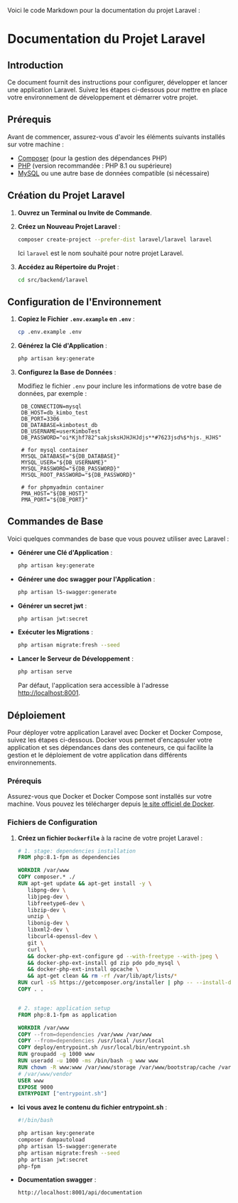 Voici le code Markdown pour la documentation du projet Laravel :

# Documentation du Projet Laravel

## Introduction

Ce document fournit des instructions pour configurer, développer et lancer une application Laravel. Suivez les étapes ci-dessous pour mettre en place votre environnement de développement et démarrer votre projet.

## Prérequis

Avant de commencer, assurez-vous d'avoir les éléments suivants installés sur votre machine :

- [Composer](https://getcomposer.org/) (pour la gestion des dépendances PHP)
- [PHP](https://www.php.net/) (version recommandée : PHP 8.1 ou supérieure)
- [MySQL](https://www.mysql.com/) ou une autre base de données compatible (si nécessaire)

## Création du Projet Laravel

1. **Ouvrez un Terminal ou Invite de Commande**.

2. **Créez un Nouveau Projet Laravel** :

   ```sh
   composer create-project --prefer-dist laravel/laravel laravel
   ```

   Ici `laravel` est le nom souhaité pour notre projet Laravel.

3. **Accédez au Répertoire du Projet** :

   ```sh
   cd src/backend/laravel
   ```

## Configuration de l'Environnement

1. **Copiez le Fichier `.env.example` en `.env`** :

   ```sh
   cp .env.example .env
   ```

2. **Générez la Clé d'Application** :

   ```sh
   php artisan key:generate
   ```

3. **Configurez la Base de Données** :

   Modifiez le fichier `.env` pour inclure les informations de votre base de données, par exemple :

   ```env
    DB_CONNECTION=mysql
    DB_HOST=db_kimbo_test
    DB_PORT=3306
    DB_DATABASE=kimbotest_db
    DB_USERNAME=userKimboTest
    DB_PASSWORD="oi*Kjhf782^sakjsksHJHJHJdjs**#7623jsd%$*hjs._HJHS"

    # for mysql container
    MYSQL_DATABASE="${DB_DATABASE}"
    MYSQL_USER="${DB_USERNAME}"
    MYSQL_PASSWORD="${DB_PASSWORD}"
    MYSQL_ROOT_PASSWORD="${DB_PASSWORD}"

    # for phpmyadmin container
    PMA_HOST="${DB_HOST}"
    PMA_PORT="${DB_PORT}"
   ```

## Commandes de Base

Voici quelques commandes de base que vous pouvez utiliser avec Laravel :

- **Générer une Clé d'Application** :

  ```sh
  php artisan key:generate
  ```

- **Générer une doc swagger pour l'Application** :
  ```sh
  php artisan l5-swagger:generate
  ```

- **Générer un secret jwt** :

  ```sh
  php artisan jwt:secret
  ```

- **Exécuter les Migrations** :

  ```sh
  php artisan migrate:fresh --seed
  ```

- **Lancer le Serveur de Développement** :

  ```sh
  php artisan serve
  ```

  Par défaut, l'application sera accessible à l'adresse [http://localhost:8001](http://localhost:8001).


## Déploiement

Pour déployer votre application Laravel avec Docker et Docker Compose, suivez les étapes ci-dessous. Docker vous permet d'encapsuler votre application et ses dépendances dans des conteneurs, ce qui facilite la gestion et le déploiement de votre application dans différents environnements.

### Prérequis

Assurez-vous que Docker et Docker Compose sont installés sur votre machine. Vous pouvez les télécharger depuis [le site officiel de Docker](https://www.docker.com/products/docker-desktop).

### Fichiers de Configuration

1. **Créez un fichier `Dockerfile`** à la racine de votre projet Laravel :

   ```Dockerfile
   # 1. stage: dependencies installation
   FROM php:8.1-fpm as dependencies

   WORKDIR /var/www
   COPY composer.* ./
   RUN apt-get update && apt-get install -y \
      libpng-dev \
      libjpeg-dev \
      libfreetype6-dev \
      libzip-dev \
      unzip \
      libonig-dev \
      libxml2-dev \
      libcurl4-openssl-dev \
      git \
      curl \
      && docker-php-ext-configure gd --with-freetype --with-jpeg \
      && docker-php-ext-install gd zip pdo pdo_mysql \
      && docker-php-ext-install opcache \
      && apt-get clean && rm -rf /var/lib/apt/lists/*
   RUN curl -sS https://getcomposer.org/installer | php -- --install-dir=/usr/local/bin --filename=composer
   COPY . .


   # 2. stage: application setup
   FROM php:8.1-fpm as application

   WORKDIR /var/www
   COPY --from=dependencies /var/www /var/www
   COPY --from=dependencies /usr/local /usr/local
   COPY deploy/entrypoint.sh /usr/local/bin/entrypoint.sh
   RUN groupadd -g 1000 www
   RUN useradd -u 1000 -ms /bin/bash -g www www
   RUN chown -R www:www /var/www/storage /var/www/bootstrap/cache /var/www/vendor/composer/
   # /var/www/vendor
   USER www
   EXPOSE 9000
   ENTRYPOINT ["entrypoint.sh"]

   ```
- **Ici vous avez le contenu du fichier entrypoint.sh** :

   ```sh
   #!/bin/bash

   php artisan key:generate
   composer dumpautoload
   php artisan l5-swagger:generate
   php artisan migrate:fresh --seed
   php artisan jwt:secret
   php-fpm
   ```
- **Documentation swagger** :

   ```sh
   http://localhost:8001/api/documentation
   ```